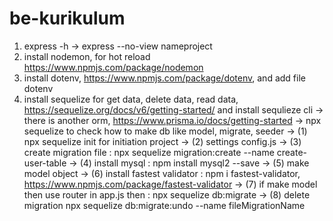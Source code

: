 ﻿# be-kurikulum

1. express -h -> express --no-view nameproject
2. install nodemon, for hot reload https://www.npmjs.com/package/nodemon
3. install dotenv, https://www.npmjs.com/package/dotenv, and add file dotenv
4. install sequelize for get data, delete data, read data, https://sequelize.org/docs/v6/getting-started/ and install sequlieze cli
   -> there is another orm, https://www.prisma.io/docs/getting-started
   -> npx sequelize to check how to make db like model, migrate, seeder
   -> (1) npx sequelize init for initiation project
   -> (2) settings config.js
   -> (3) create migration file : npx sequelize migration:create --name create-user-table
   -> (4) install mysql : npm install mysql2 --save
   -> (5) make model object
   -> (6) install fastest validator : npm i fastest-validator, https://www.npmjs.com/package/fastest-validator
   -> (7) if make model then use router in app.js then : npx sequelize db:migrate
   -> (8) delete migration npx sequelize db:migrate:undo --name fileMigrationName
